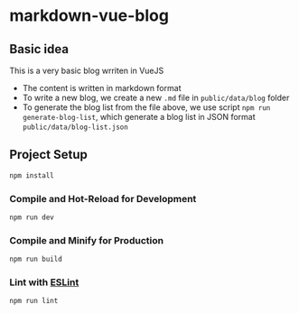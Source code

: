 # markdown-vue-blog

## Basic idea

This is a very basic blog wrriten in VueJS
- The content is written in markdown format
- To write a new blog, we create a new `.md` file in `public/data/blog` folder
- To generate the blog list from the file above, we use script `npm run generate-blog-list`, which generate a blog list in JSON format `public/data/blog-list.json`

## Project Setup

```sh
npm install
```

### Compile and Hot-Reload for Development

```sh
npm run dev
```

### Compile and Minify for Production

```sh
npm run build
```

### Lint with [ESLint](https://eslint.org/)

```sh
npm run lint
```
